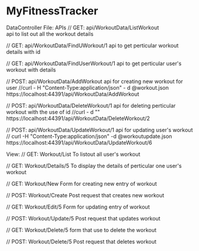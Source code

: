 # MyFitnessTracker



DataController File:
APIs
// GET: api/WorkoutData/ListWorkout  
api to list out all the workout details

// GET: api/WorkoutData/FindUWorkout/1
api to get perticular workout details with id

// GET: api/WorkoutData/FindUserWorkout/1
api to get perticular user's workout with details

// POST: api/WorkoutData/AddWorkout
api for creating new workout for user
//curl - H "Content-Type:application/json" - d @workout.json https://localhost:44391/api/WorkoutData/AddWorkout
           
// POST: api/WorkoutData/DeleteWorkout/1
api for deleting perticular workout with the use of id
 //curl - d "" https://localhost:44391/api/WorkoutData/DeleteWorkout/2
 
// POST: api/WorkoutData/UpdateWorkout/1
api for updating user's workout
// curl -H "Content-Type:application/json" -d @workoutupdate.json  https://localhost:44391/api/WorkoutData/UpdateWorkout/6


View:
// GET: Workout/List
To listout all  user's workout
 
 // GET: Workout/Details/5
To display the details of perticular one user's workout

// GET: Workout/New
Form for creating new entry of workout

// POST: Workout/Create
Post request that creates new workout

// GET: Workout/Edit/5
Form for updating entry of workout

// POST: Workout/Update/5
Post request that updates workout

// GET: Workout/Delete/5
form that use to delete the workout

 // POST: Workout/Delete/5
 Post request that deletes workout
